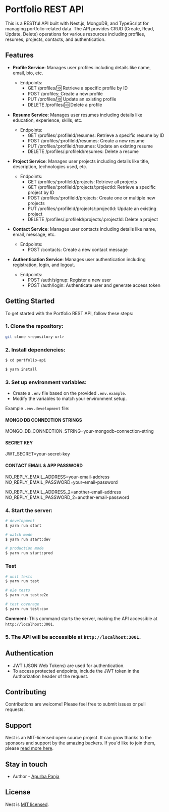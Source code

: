 # Portfolio REST API

This is a RESTful API built with Nest.js, MongoDB, and TypeScript for managing portfolio-related data. The API provides CRUD (Create, Read, Update, Delete) operations for various resources including profiles, resumes, projects, contacts, and authentication.

## Features

- **Profile Service**: Manages user profiles including details like name, email, bio, etc.
  - Endpoints:
    - GET /profiles/:id: Retrieve a specific profile by ID
    - POST /profiles: Create a new profile
    - PUT /profiles/:id: Update an existing profile
    - DELETE /profiles/:id: Delete a profile

- **Resume Service**: Manages user resumes including details like education, experience, skills, etc.
  - Endpoints:
    - GET /profiles/:profileId/resumes: Retrieve a specific resume by ID
    - POST /profiles/:profileId/resumes: Create a new resume
    - PUT /profiles/:profileId/resumes: Update an existing resume
    - DELETE /profiles/:profileId/resumes: Delete a resume

- **Project Service**: Manages user projects including details like title, description, technologies used, etc.
  - Endpoints:
    - GET /profiles/:profileId/projects: Retrieve all projects
    - GET /profiles/:profileId/projects/:projectId: Retrieve a specific project by ID
    - POST /profiles/:profileId/projects: Create one or multiple new projects
    - PUT /profiles/:profileId/projects/:projectId: Update an existing project
    - DELETE /profiles/:profileId/projects/:projectId: Delete a project

- **Contact Service**: Manages user contacts including details like name, email, message, etc.
  - Endpoints:
    - POST /contacts: Create a new contact message

- **Authentication Service**: Manages user authentication including registration, login, and logout.
  - Endpoints:
    - POST /auth/signup: Register a new user
    - POST /auth/login: Authenticate user and generate access token

## Getting Started

To get started with the Portfolio REST API, follow these steps:

### 1. Clone the repository:

```bash
git clone <repository-url>
```

### 2. Install dependencies:

```bash
$ cd portfolio-api

$ yarn install
```

### 3. Set up environment variables:
- Create a `.env` file based on the provided `.env.example`.
- Modify the variables to match your environment setup.

Example `.env.development` file:

#### MONGO DB CONNECTION STRINGS
MONGO_DB_CONNECTION_STRING=your-mongodb-connection-string

#### SECRET KEY
JWT_SECRET=your-secret-key

#### CONTACT EMAIL & APP PASSWORD
NO_REPLY_EMAIL_ADDRESS=your-email-address
NO_REPLY_EMAIL_PASSWORD=your-email-password

NO_REPLY_EMAIL_ADDRESS_2=another-email-address
NO_REPLY_EMAIL_PASSWORD_2=another-email-password


### 4. Start the server:

```bash
# development
$ yarn run start

# watch mode
$ yarn run start:dev

# production mode
$ yarn run start:prod
```

### Test

```bash
# unit tests
$ yarn run test

# e2e tests
$ yarn run test:e2e

# test coverage
$ yarn run test:cov
```

**Comment:** This command starts the server, making the API accessible at `http://localhost:3001`.

### 5. The API will be accessible at `http://localhost:3001`.

## Authentication

- JWT (JSON Web Tokens) are used for authentication.
- To access protected endpoints, include the JWT token in the Authorization header of the request.

## Contributing

Contributions are welcome! Please feel free to submit issues or pull requests.

## Support

Nest is an MIT-licensed open source project. It can grow thanks to the sponsors and support by the amazing backers. If you'd like to join them, please [read more here](https://docs.nestjs.com/support).

## Stay in touch

- Author - [Apurba Panja](https://www.linkedin.com/in/iapurba/)

## License

Nest is [MIT licensed](LICENSE).
